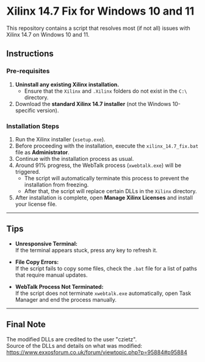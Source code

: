 # Xilinx 14.7 Fix for Windows 10 and 11  

This repository contains a script that resolves most (if not all) issues with Xilinx 14.7 on Windows 10 and 11.  

## Instructions  

### Pre-requisites  

1. **Uninstall any existing Xilinx installation.**  
   - Ensure that the `Xilinx` and `.Xilinx` folders do not exist in the `C:\` directory.  
2. Download the **standard Xilinx 14.7 installer** (not the Windows 10-specific version).  

### Installation Steps  

1. Run the Xilinx installer (`xsetup.exe`).  
2. Before proceeding with the installation, execute the `xilinx_14.7_fix.bat` file as **Administrator**.  
3. Continue with the installation process as usual.  
4. Around 91% progress, the WebTalk process (`xwebtalk.exe`) will be triggered.  
   - The script will automatically terminate this process to prevent the installation from freezing.
   - After that, the script will replace certain DLLs in the `Xilinx` directory.
5. After installation is complete, open **Manage Xilinx Licenses** and install your license file.  

---

## Tips  

- **Unresponsive Terminal:**  
  If the terminal appears stuck, press any key to refresh it.  

- **File Copy Errors:**  
  If the script fails to copy some files, check the `.bat` file for a list of paths that require manual updates.  

- **WebTalk Process Not Terminated:**  
  If the script does not terminate `xwebtalk.exe` automatically, open Task Manager and end the process manually.  

---

## Final Note  

The modified DLLs are credited to the user "czietz".  
Source of the DLLs and details on what was modified: https://www.exxosforum.co.uk/forum/viewtopic.php?p=95884#p95884

